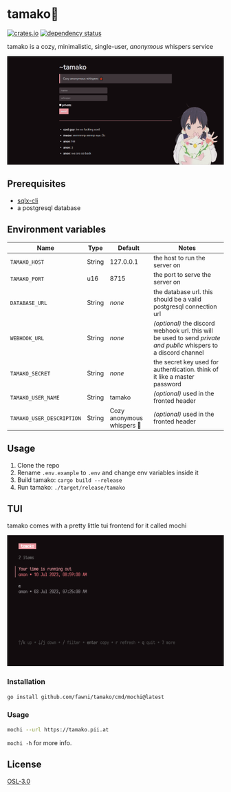 # tamako🐞

[![crates.io](https://img.shields.io/crates/v/tamako.svg)](https://crates.io/crates/tamako)
[![dependency status](https://deps.rs/repo/github/fawni/tamako/status.svg)](https://deps.rs/repo/github/fawni/tamako)

tamako is a cozy, minimalistic, single-user, _anonymous_ whispers service

![scrot](meta/scrot.png)

## Prerequisites

- [sqlx-cli](https://crates.io/crates/sqlx-cli)
- a postgresql database

## Environment variables

| Name                      | Type   | Default                   | Notes                                                                                                              |
| ------------------------- | ------ | ------------------------- | ------------------------------------------------------------------------------------------------------------------ |
| `TAMAKO_HOST`             | String | 127.0.0.1                 | the host to run the server on                                                                                      |
| `TAMAKO_PORT`             | u16    | 8715                      | the port to serve the server on                                                                                    |
| `DATABASE_URL`            | String | _none_                    | the database url. this should be a valid postgresql connection url                                                 |
| `WEBHOOK_URL`             | String | _none_                    | _(optional)_ the discord webhook url. this will be used to send _private and public_ whispers to a discord channel |
| `TAMAKO_SECRET`           | String | _none_                    | the secret key used for authentication. think of it like a master password                                         |
| `TAMAKO_USER_NAME`        | String | tamako                    | _(optional)_ used in the fronted header                                                                            |
| `TAMAKO_USER_DESCRIPTION` | String | Cozy anonymous whispers 🐞 | _(optional)_ used in the fronted header                                                                            |

## Usage

1. Clone the repo
2. Rename `.env.example` to `.env` and change env variables inside it
3. Build tamako: `cargo build --release`
4. Run tamako: `./target/release/tamako`

## TUI

tamako comes with a pretty little tui frontend for it called mochi

![mochi](meta/mochi.png)

### Installation

```sh
go install github.com/fawni/tamako/cmd/mochi@latest
```
### Usage

```sh
mochi --url https://tamako.pii.at
```

`mochi -h` for more info.

## License

[OSL-3.0](LICENSE)